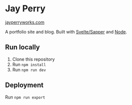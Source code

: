 # Jay Perry
[jayperryworks.com](http://jayperry.works)

A portfolio site and blog. Built with [Svelte/Sapper](https://svelte.dev) and [Node](https://nodejs.org).

## Run locally
1. Clone this repository
2. Run `npm install`
3. Run `npm run dev`

## Deployment
Run `npm run export`
